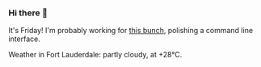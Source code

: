 ### Hi there :wave:

It's Friday! I'm probably working for [this bunch](https://github.com/kohofinancial), polishing a command line interface.

Weather in Fort Lauderdale: partly cloudy, at +28°C.
